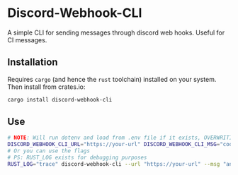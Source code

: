 # Discord-Webhook-CLI
A simple CLI for sending messages through discord web hooks. Useful for CI messages.

## Installation
Requires `cargo` (and hence the `rust` toolchain) installed on your system.
Then install from crates.io:
```bash
cargo install discord-webhook-cli
```

## Use
```bash
# NOTE: Will run dotenv and load from .env file if it exists, OVERWRITING CLI ARGS!
DISCORD_WEBHOOK_CLI_URL="https://your-url" DISCORD_WEBHOOK_CLI_MSG="cool message" DISCORD_WEBHOOK_CLI_USERNAME="Awesome Easy Bot" discord-webhook-cli
# Or you can use the flags
# PS: RUST_LOG exists for debugging purposes
RUST_LOG="trace" discord-webhook-cli --url "https://your-url" --msg "another cool message" --username "Awesome Easy Bot"
```

